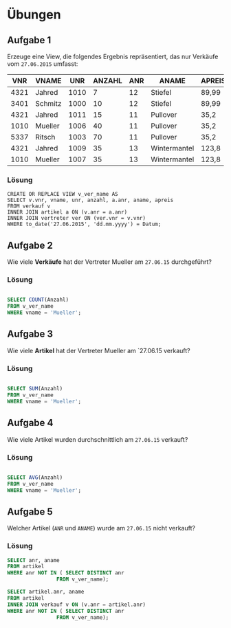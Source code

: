 # Übungen

## Aufgabe 1
Erzeuge eine View, die folgendes Ergebnis repräsentiert, das nur Verkäufe vom `27.06.2015` umfasst:

| VNR  | VNAME    | UNR  | ANZAHL | ANR | ANAME         | APREIS  |
| ---- | -------- | ---- | ------ | --- | ------------- | ------- |
| 4321 | Jahred   | 1010 | 7      | 12  | Stiefel       | 89,99   |
| 3401 | Schmitz  | 1000 | 10     | 12  | Stiefel       | 89,99   |
| 4321 | Jahred   | 1011 | 15     | 11  | Pullover      | 35,2    |
| 1010 | Mueller  | 1006 | 40     | 11  | Pullover      | 35,2    |
| 5337 | Ritsch   | 1003 | 70     | 11  | Pullover      | 35,2    |
| 4321 | Jahred   | 1009 | 35     | 13  | Wintermantel  | 123,8   |
| 1010 | Mueller  | 1007 | 35     | 13  | Wintermantel  | 123,8   |

### Lösung
```
CREATE OR REPLACE VIEW v_ver_name AS
SELECT v.vnr, vname, unr, anzahl, a.anr, aname, apreis
FROM verkauf v
INNER JOIN artikel a ON (v.anr = a.anr)
INNER JOIN vertreter ver ON (ver.vnr = v.vnr)
WHERE to_date('27.06.2015', 'dd.mm.yyyy') = Datum;

```

## Aufgabe 2
Wie viele **Verkäufe** hat der Vertreter Mueller am `27.06.15` durchgeführt?

### Lösung
```sql

SELECT COUNT(Anzahl)
FROM v_ver_name
WHERE vname = 'Mueller';
```

## Aufgabe 3
Wie viele **Artikel** hat der Vertreter Mueller am `27.06.15 verkauft?

### Lösung
```sql

SELECT SUM(Anzahl)
FROM v_ver_name
WHERE vname = 'Mueller';
```

## Aufgabe 4
Wie viele Artikel wurden durchschnittlich am `27.06.15` verkauft?

### Lösung
```sql

SELECT AVG(Anzahl)
FROM v_ver_name
WHERE vname = 'Mueller';
```

## Aufgabe 5
Welcher Artikel (`ANR` und `ANAME`) wurde am `27.06.15` nicht verkauft?

### Lösung
```sql
SELECT anr, aname
FROM artikel 
WHERE anr NOT IN ( SELECT DISTINCT anr 	
				FROM v_ver_name);

SELECT artikel.anr, aname
FROM artikel
INNER JOIN verkauf v ON (v.anr = artikel.anr)
WHERE anr NOT IN ( SELECT DISTINCT anr 	
				FROM v_ver_name);
				

```
